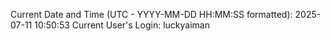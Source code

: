 Current Date and Time (UTC - YYYY-MM-DD HH:MM:SS formatted): 2025-07-11 10:50:53
Current User's Login: luckyaiman
